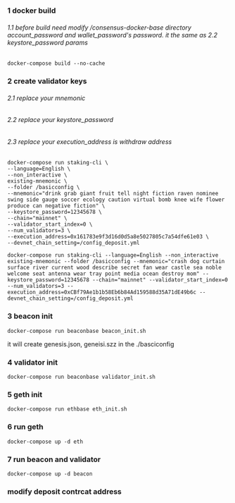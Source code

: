 ### 1 docker build 
###### 1.1 before build need modify /consensus-docker-base directory account_password and wallet_password's password. it the same as 2.2 keystore_password params
```shell
docker-compose build --no-cache
```

### 2 create validator keys
###### 2.1 replace your mnemonic
###### 2.2 replace your keystore_password
###### 2.3 replace your execution_address is withdraw address
```shell
docker-compose run staking-cli \
--language=English \
--non_interactive \
existing-mnemonic \
--folder /basicconfig \
--mnemonic="drink grab giant fruit tell night fiction raven nominee swing side gauge soccer ecology caution virtual bomb knee wife flower produce can negative fiction" \
--keystore_password=12345678 \
--chain="mainnet" \
--validator_start_index=0 \
--num_validators=3 \
--execution_address=0x161783e9f3d16d0d5a8e5027805c7a54dfe61e03 \
--devnet_chain_setting=/config_deposit.yml
```
```shell powershell
docker-compose run staking-cli --language=English --non_interactive existing-mnemonic --folder /basicconfig --mnemonic="crash dog curtain surface river current wood describe secret fan wear castle sea noble welcome seat antenna wear tray point media ocean destroy mom" --keystore_password=12345678 --chain="mainnet" --validator_start_index=0 --num_validators=3 --execution_address=0xCBf79Ae1b1b58Eb6b84Ad159588d35A71dE49b6c --devnet_chain_setting=/config_deposit.yml
````
### 3 beacon init
```shell
docker-compose run beaconbase beacon_init.sh
```

it will create genesis.json, geneisi.szz in the ./basciconfig

### 4 validator init 
```shell
docker-compose run beaconbase validator_init.sh
```

### 5 geth init 
```shell
docker-compose run ethbase eth_init.sh
```

### 6 run geth 
```shell
docker-compose up -d eth
```

### 7 run beacon and validator 
```shell
docker-compose up -d beacon
```


### modify deposit contrcat address

